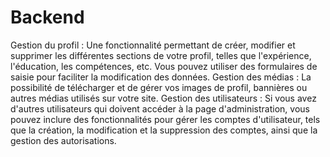 # Backend
Gestion du profil : Une fonctionnalité permettant de créer, modifier et supprimer les différentes sections de votre profil, telles que l'expérience, l'éducation, les compétences, etc. Vous pouvez utiliser des formulaires de saisie pour faciliter la modification des données.
Gestion des médias : La possibilité de télécharger et de gérer vos images de profil, bannières ou autres médias utilisés sur votre site. 
Gestion des utilisateurs : Si vous avez d'autres utilisateurs qui doivent accéder à la page d'administration, vous pouvez inclure des fonctionnalités pour gérer les comptes d'utilisateur, tels que la création, la modification et la suppression des comptes, ainsi que la gestion des autorisations.
